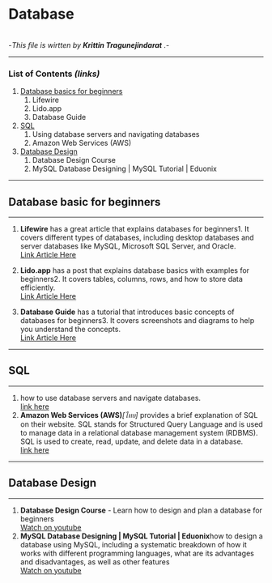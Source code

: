 # <b>Database</b>

<br>
-<i>This file is wirtten by <b>Krittin Tragunejindarat</b> .</i>-<br>

-----------------------------------

###  List of Contents <i>(links)</i>

1. [Database basics for beginners](#basic)
    1. Lifewire
    2. Lido.app
    3. Database Guide
2. [SQL](#sql)
    1. Using database servers and navigating databases
    2. Amazon Web Services (AWS)
3. [Database Design](#database-design)
    1. Database Design Course
    2. MySQL Database Designing | MySQL Tutorial | Eduonix

------------

## Database basic for beginners <a name="basic"></a>
----------
1. <b>Lifewire</b> has a great article that explains databases for beginners1. It covers different types of databases, including desktop databases and server databases like MySQL, Microsoft SQL Server, and Oracle.<br>
<u>[Link Article Here](https://www.lifewire.com/databases-for-beginners-1019643)</u>

2. <b>Lido.app</b> has a post that explains database basics with examples for beginners2. It covers tables, columns, rows, and how to store data efficiently.<br>
<u>[Link Article Here](https://www.lido.app/post/database-101)</u><br>


3. <b>Database Guide</b> has a tutorial that introduces basic concepts of databases for beginners3. It covers screenshots and diagrams to help you understand the concepts.<br>
<u>[Link Article Here](https://database.guide/database-tutorial/)</u><br>

-------------
## SQL<a name="sql"></a>
------------------
1. how to use database servers and navigate databases.<br>
    <u>[link here](https://bootcamp.berkeley.edu/resources/coding/learn-sql/)</u>
    <br>
2.  <b>Amazon Web Services (AWS)</b><i>[ไทย]</i> provides a brief explanation of SQL on their website. SQL stands for Structured Query Language and is used to manage data in a relational database management system (RDBMS). SQL is used to create, read, update, and delete data in a database.<br>
    <u>[link here](https://aws.amazon.com/th/what-is/sql/)</u><br>
---------
## Database Design<a name="database-design"></a>
--------------------
1. <b>Database Design Course</b> - Learn how to design and plan a database for beginners<br>
    <u>[Watch on youtube](https://youtu.be/ztHopE5Wnpc)</u>
2.  <b>MySQL Database Designing | MySQL Tutorial | Eduonix</b>how to design a database using MySQL, including a systematic breakdown of how it works with different programming languages, what are its advantages and disadvantages, as well as other features
<br><u>[Watch on youtube](https://youtu.be/BQ5xYJMyplw)</u>